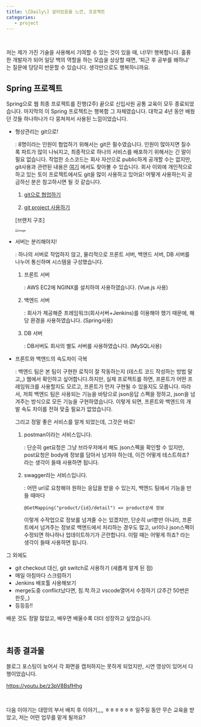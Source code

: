 ```yaml
---
title: \[Daily\] 살아있음을 느낀, 프로젝트
categories:
   - project
---
```


<br>

 저는 제가 가진 기술을 사용해서 기여할 수 있는 것이 있을 때, 너!무! 행복합니다. 훌륭한 개발자가 되어 일당 백의 역할을 하는 모습을 상상할 때면, '퇴근 후 공부를 왜하냐' 는 질문에 당당히 반문할 수 있습니다. 생각만으로도 행복하니까요.



## Spring 프로젝트

Spring으로 웹 최종 프로젝트를 진행(2주) 끝으로 신입사원 공통 교육이 모두 종료되었습니다. 마지막의 이 Spring 프로젝트는 행복함 그 자체였습니다. 대학교 4년 동안 배웠던 것들 하나하나가 다 뭉쳐져서 사용된 느낌이었습니다. 



- 형상관리는 git으로!

  : 8명이라는 인원이 협업하기 위해서는 git은 필수였습니다. 인원이 많아지면 질수록 파트가 많이 나눠지고, 최종적으로 하나의 서비스를 배포하기 위해서는 긴 말이 필요 없습니다. 작업한 소스코드는 회사 자산으로 public하게 공개할 수는 없지만, git사용과 관련된 내용은 <a href="#">여기</a> 에서도 찾아볼 수 있습니다. 회사 이외에 개인적으로 하고 있는 토이 프로젝트에서도 git을 많이 사용하고 있어요! 어떻게 사용하는지 궁금하신 분은 참고하시면 될 것 같습니다.

  

  1. <a href="https://github.com/BAECHOOs/Spring-toyproject/blob/main/share%20knowhow/%5BGit%5D%20Github%20for%20collaboration.md">git으로 협업하기</a>

  2. <a href="https://github.com/BAECHOOs/Spring-toyproject/blob/main/share%20knowhow/%5BGit%5D%20Git%20project.md">git project 사용하기</a>

  

  [브랜치 구조] 

  <img src="https://user-images.githubusercontent.com/42775225/111017738-8ca9d300-83f8-11eb-90f0-83a3ddfcb1bf.png" alt="image" style="zoom:50%;" />

  

- 서버는 분리해야지!

  : 하나의 서버로 작업하지 않고, 물리적으로 프론트 서버, 백엔드 서버, DB 서버를 나누어 통신하며 시스템을 구성했습니다.

  1. 프론트 서버

     : AWS EC2에 NGINX를 설치하여 사용하였습니다. (Vue.js 사용)

  2. 백엔드 서버

     : 회사가 제공해준 프레임워크(회사서버+Jenkins)를 이용해야 했기 때문에, 해당 환경을 사용하였습니다. (Spring사용)

  3. DB 서버

     : DB서버도 회사의 별도 서버를 사용하였습니다. (MySQL사용)



- 프론트와 백엔드의 속도차이 극복

  : 백엔드 팀은 본 팀이 구현한 로직이 잘 작동하는지  (테스트 코드 작성하는 방법 말고,,) 웹에서 확인하고 싶어합니다.하지만, 실제 프로젝트를 하면, 프론트가 어떤 프레임워크를 사용할지도 모르고, 프론트가 먼저 구현될 수 있을지도 모릅니다. 따라서, 저희 백엔드 팀은 사용되는 기능을 바탕으로 json응답 스펙을 정하고, json을 넘겨주는 방식으로 모든 기능을 구현하였습니다. 이렇게 되면, 프론트와 백엔드의 개발 속도 차이를 전혀 맞출 필요가 없었습니다.

  그리고 정말 좋은 서비스를 알게 되었는데, 그것은 바로!

  1. postman이라는 서비스입니다. 

     : 단순히 get요청은 그냥 브라우저에서 해도 json스펙을 확인할 수 있지만, post요청은 body에 정보를 담아서 넘겨야 하는데, 이건 어떻게 테스트하죠? 라는 생각이 들때 사용하면 됩니다.

  2. swagger라는 서비스입니다.

     : 어떤 url로 요청해야 원하는 응답을 받을 수 있는지, 백엔드 팀에서 기능을 만들 때마다 

     `@GetMapping("product/{id}/detail") => product상세 정보`

     이렇게 수작업으로 정보를 넘겨줄 수는 있겠지만, 단순히 url뿐만 아니라, 프론트에서 넘겨주는 정보로 백엔드에서 처리하는 경우도 많고, url이나 json스펙이 수정되면 하나하나 업데이트하기가 곤란합니다. 이럴 때는 어떻게 하죠? 라는 생각이 들때 사용하면 됩니다.





그 외에도

- git checkout 대신, git switch로 사용하기 (새롭게 알게 된 점)
- 매일 아침마다 스크럼하기
- Jenkins 배포툴 사용해보기
- merge도중 conflict났다면, 침.착.하고 vscode열어서 수정하기 (2주간 50번은 한듯,,)
- 등등등!!

배운 것도 정말 많았고, 배우면 배울수록 더더 성장하고 싶었습니다. 



<br>

## 최종 결과물

블로그 포스팅이 늦어서 각 화면을 캡처하지는 못하게 되었지만, 시연 영상이 있어서 다행이었습니다.

https://youtu.be/z3pV8BsfHhg





<br>

다음 이야기는 대망의 부서 배치 후 이야기,,,, ㅎㅎㅎㅎㅎㅎ 일주일 동안 무슨 교육을 받았고, 저는 어떤 업무를 맡게 될까요?

<br><br><br>



